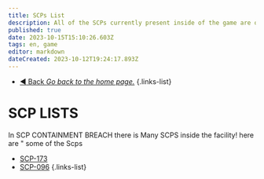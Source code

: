 ```yaml
---
title: SCPs List
description: All of the SCPs currently present inside of the game are on this page.
published: true
date: 2023-10-15T15:10:26.603Z
tags: en, game
editor: markdown
dateCreated: 2023-10-12T19:24:17.893Z
---
```


- [:arrow_backward: Back *Go back to the home page.*](/en/home)
{.links-list}
# SCP LISTS
In SCP CONTAINMENT BREACH there is Many SCPS inside the facility! here are " some of the Scps 
- [SCP-173](e/en/game/scps)
- [SCP-096](en/game/scps/new-page)
{.links-list}
